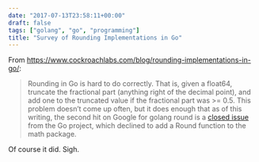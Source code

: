 ```yaml
---
date: "2017-07-13T23:58:11+00:00"
draft: false
tags: ["golang", "go", "programming"]
title: "Survey of Rounding Implementations in Go"
---
```

From https://www.cockroachlabs.com/blog/rounding-implementations-in-go/:

>Rounding in Go is hard to do correctly. That is, given a float64, truncate the fractional part (anything right of the decimal point), and add one to the truncated value if the fractional part was >= 0.5. This problem doesn’t come up often, but it does enough that as of this writing, the second hit on Google for golang round is a [closed issue](https://github.com/golang/go/issues/4594) from the Go project, which declined to add a Round function to the math package.

Of course it did. Sigh.